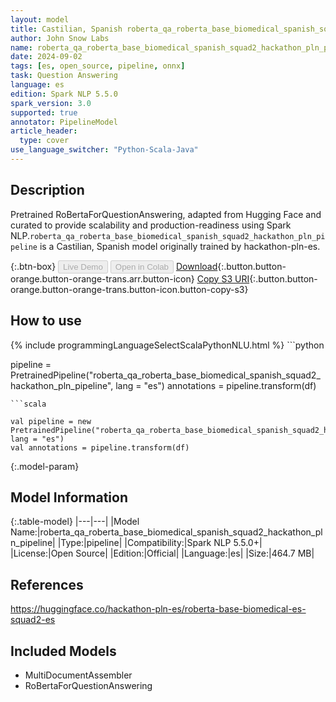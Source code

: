 ```yaml
---
layout: model
title: Castilian, Spanish roberta_qa_roberta_base_biomedical_spanish_squad2_hackathon_pln_pipeline pipeline RoBertaForQuestionAnswering from hackathon-pln-es
author: John Snow Labs
name: roberta_qa_roberta_base_biomedical_spanish_squad2_hackathon_pln_pipeline
date: 2024-09-02
tags: [es, open_source, pipeline, onnx]
task: Question Answering
language: es
edition: Spark NLP 5.5.0
spark_version: 3.0
supported: true
annotator: PipelineModel
article_header:
  type: cover
use_language_switcher: "Python-Scala-Java"
---
```


## Description

Pretrained RoBertaForQuestionAnswering, adapted from Hugging Face and curated to provide scalability and production-readiness using Spark NLP.`roberta_qa_roberta_base_biomedical_spanish_squad2_hackathon_pln_pipeline` is a Castilian, Spanish model originally trained by hackathon-pln-es.

{:.btn-box}
<button class="button button-orange" disabled>Live Demo</button>
<button class="button button-orange" disabled>Open in Colab</button>
[Download](https://s3.amazonaws.com/auxdata.johnsnowlabs.com/public/models/roberta_qa_roberta_base_biomedical_spanish_squad2_hackathon_pln_pipeline_es_5.5.0_3.0_1725252463252.zip){:.button.button-orange.button-orange-trans.arr.button-icon}
[Copy S3 URI](s3://auxdata.johnsnowlabs.com/public/models/roberta_qa_roberta_base_biomedical_spanish_squad2_hackathon_pln_pipeline_es_5.5.0_3.0_1725252463252.zip){:.button.button-orange.button-orange-trans.button-icon.button-copy-s3}

## How to use



<div class="tabs-box" markdown="1">
{% include programmingLanguageSelectScalaPythonNLU.html %}
```python

pipeline = PretrainedPipeline("roberta_qa_roberta_base_biomedical_spanish_squad2_hackathon_pln_pipeline", lang = "es")
annotations =  pipeline.transform(df)   

```
```scala

val pipeline = new PretrainedPipeline("roberta_qa_roberta_base_biomedical_spanish_squad2_hackathon_pln_pipeline", lang = "es")
val annotations = pipeline.transform(df)

```
</div>

{:.model-param}
## Model Information

{:.table-model}
|---|---|
|Model Name:|roberta_qa_roberta_base_biomedical_spanish_squad2_hackathon_pln_pipeline|
|Type:|pipeline|
|Compatibility:|Spark NLP 5.5.0+|
|License:|Open Source|
|Edition:|Official|
|Language:|es|
|Size:|464.7 MB|

## References

https://huggingface.co/hackathon-pln-es/roberta-base-biomedical-es-squad2-es

## Included Models

- MultiDocumentAssembler
- RoBertaForQuestionAnswering